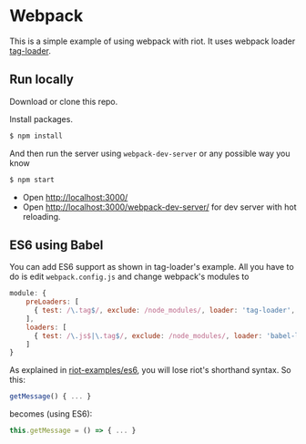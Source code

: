 # Webpack

This is a simple example of using webpack with riot. It uses webpack loader [tag-loader](https://www.npmjs.com/package/tag-loader).

## Run locally

Download or clone this repo.

Install packages.

```bash
$ npm install
```
And then run the server using `webpack-dev-server` or any possible way you know

```bash
$ npm start
```

- Open [http://localhost:3000/](http://localhost:3000/)
- Open [http://localhost:3000/webpack-dev-server/](http://localhost:3000/webpack-dev-server/) for dev server with hot reloading.

## ES6 using Babel

You can add ES6 support as shown in tag-loader's example. All you have to do is edit `webpack.config.js` and change webpack's modules to

```js
module: {
    preLoaders: [
      { test: /\.tag$/, exclude: /node_modules/, loader: 'tag-loader', query: { type: 'none' } }
    ],
    loaders: [
      { test: /\.js$|\.tag$/, exclude: /node_modules/, loader: 'babel-loader', query: { presets: ['es2015'] } }
    ]
}
```

As explained in [riot-examples/es6](https://github.com/riot/examples/blob/gh-pages/es6), you will lose riot's shorthand syntax. So this:

```js
getMessage() { ... }
```

becomes (using ES6):

```js
this.getMessage = () => { ... }
```
